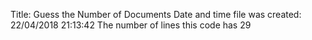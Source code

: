 Title:  Guess the Number of Documents
Date and time file was created: 
22/04/2018 21:13:42
The number of lines this code has 
      29
